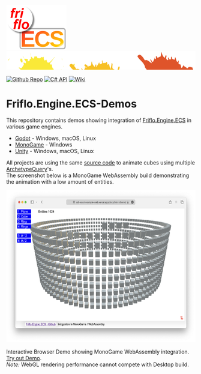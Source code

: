 [![logo](https://raw.githubusercontent.com/friflo/Friflo.Engine-docs/main/docs/images/friflo-ECS.svg)](https://github.com/friflo/Friflo.Engine.ECS)   ![SPLASH](https://raw.githubusercontent.com/friflo/Friflo.Engine-docs/main/docs/images/paint-splatter.svg)

[![Github Repo](https://img.shields.io/badge/Friflo.Engine.ECS-grey?logo=github&logoColor=white)](https://github.com/friflo/Friflo.Engine.ECS)
[![C# API](https://img.shields.io/badge/C%23%20API-22aaaa?logo=github&logoColor=white)](https://github.com/friflo/Friflo.Engine-docs)
[![Wiki](https://img.shields.io/badge/Wiki-A200FF?logo=gitbook&logoColor=white)](https://friflo.gitbook.io/friflo.engine.ecs)

# Friflo.Engine.ECS-Demos


This repository contains demos showing integration of [Friflo.Engine.ECS](https://github.com/friflo/Friflo.Engine.ECS)
in various game engines.

- [Godot](Godot) - Windows, macOS, Linux
- [MonoGame](MonoGame) - Windows
- [Unity](Unity) - Windows, macOS, Linux

All projects are using the same [source code](./Godot/Drones.cs) to animate cubes using multiple
[ArchetypeQuery](https://github.com/friflo/Friflo.Engine-docs/blob/main/api/ArchetypeQuery.md)'s.  
The screenshot below is a MonoGame WebAssembly build demonstrating the animation with a low amount of entities.

<a href="https://sdl-wasm-sample-web.vercel.app/docs/MonoGame/">
<img src="https://raw.githubusercontent.com/friflo/Friflo.Engine-docs/main/docs/images/MonoGame-wasm.png" width="600" height="405"/>
</a>

Interactive Browser Demo showing MonoGame WebAssembly integration. [Try out Demo](https://sdl-wasm-sample-web.vercel.app/docs/MonoGame/).  
*Note:* WebGL rendering performance cannot compete with Desktop build.